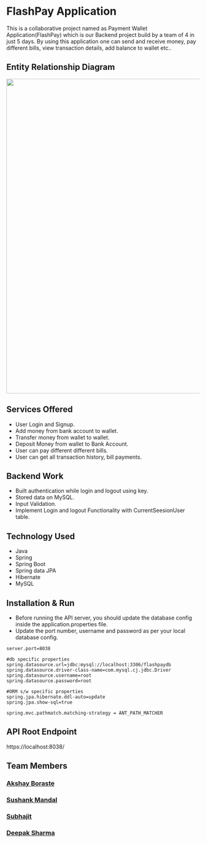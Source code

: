 # FlashPay Application
This is a collaborative project named as Payment Wallet Application(FlashPay) which is our Backend project build by a team of 4 in just 5 days.
By using this application one can send and receive money, pay different bills, view transaction details, add balance to wallet etc.. 

## Entity Relationship Diagram 
 
<img src="https://user-images.githubusercontent.com/101569228/200902071-d6ad123d-55ce-4dee-b7bd-6d5c3a06ee0b.jpeg" alt="" width="860" height="820">

## Services Offered 

- User Login and Signup.
- Add money from bank account to wallet.
- Transfer money from wallet to wallet.
- Deposit Money from wallet to Bank Account.
- User can pay different different bills.
- User can get all transaction history, bill payments.

## Backend Work

- Built authentication while login and logout using key.
- Stored data on MySQL.
- Input Validation.
- Implement Login and logout Functionality with CurrentSeesionUser table.

## Technology Used

- Java
- Spring
- Spring Boot
- Spring data JPA
- Hibernate
- MySQL

## Installation & Run

- Before running the API server, you should update the database config inside the application.properties file.
- Update the port number, username and password as per your local database config.

```
server.port=8038

#db specific properties
spring.datasource.url=jdbc:mysql://localhost:3306/flashpaydb
spring.datasource.driver-class-name=com.mysql.cj.jdbc.Driver
spring.datasource.username=root
spring.datasource.password=root

#ORM s/w specific properties
spring.jpa.hibernate.ddl-auto=update
spring.jpa.show-sql=true

spring.mvc.pathmatch.matching-strategy = ANT_PATH_MATCHER

```

## API Root Endpoint

https://localhost:8038/

 ## Team Members

### [Akshay Boraste](https://github.com/akbora1994)
### [Sushank Mandal](https://github.com/sushank678)
### [Subhajit](https://github.com/subhajit51193)
### [Deepak Sharma](https://github.com/Deepaksharma-39)
